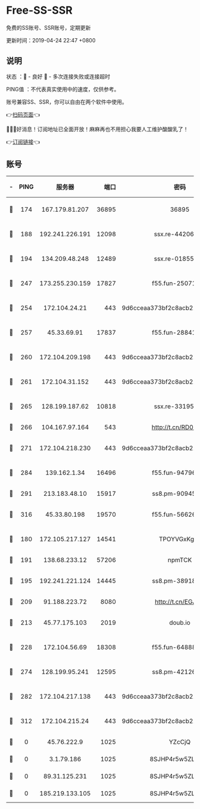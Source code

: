 # Free-SS-SSR

免费的SS账号、SSR账号，定期更新

更新时间：2019-04-24 22:47 +0800

## 说明

状态     ：🙂 - 良好 🙁 - 多次连接失败或连接超时

PING值   ：不代表真实使用中的速度，仅供参考。

账号兼容SS、SSR，你可以自由在两个软件中使用。

👉[扫码页面](https://liesauer.github.io/Free-SS-SSR/)👈

🎉🎉🎉好消息！订阅地址已全面开放！麻麻再也不用担心我要人工维护酸酸乳了！

👉[订阅链接](https://www.liesauer.net/yogurt/subscribe?ACCESS_TOKEN=DAYxR3mMaZAsaqUb)👈

## 账号

|-|PING|服务器|端口|密码|加密方式|区域|
|:----:|:----:|:-----:|-----:|:----:|:----:|:----:|
|🙂|174|167.179.81.207|36895|36895|aes-256-cfb|JP|
|🙂|188|192.241.226.191|12098|ssx.re-44206832|aes-256-cfb|US|
|🙂|194|134.209.48.248|12489|ssx.re-01855280|aes-256-cfb|US|
|🙂|247|173.255.230.159|17827|f55.fun-25071722|aes-256-cfb|US|
|🙂|254|172.104.24.21|443|9d6cceaa373bf2c8acb22e60b6a58be6|aes-256-cfb|US|
|🙂|257|45.33.69.91|17837|f55.fun-28841956|aes-256-cfb|US|
|🙂|260|172.104.209.198|443|9d6cceaa373bf2c8acb22e60b6a58be6|aes-256-cfb|US|
|🙂|261|172.104.31.152|443|9d6cceaa373bf2c8acb22e60b6a58be6|aes-256-cfb|US|
|🙂|265|128.199.187.62|10818|ssx.re-33195748|aes-256-cfb|SG|
|🙂|266|104.167.97.164|543|http://t.cn/RD0D7sx|rc4-md5|CA|
|🙂|271|172.104.218.230|443|9d6cceaa373bf2c8acb22e60b6a58be6|aes-256-cfb|US|
|🙂|284|139.162.1.34|16496|f55.fun-94796215|aes-256-cfb|SG|
|🙂|291|213.183.48.10|15917|ss8.pm-90945593|rc4-md5|RU|
|🙂|316|45.33.80.198|19570|f55.fun-56626580|aes-256-cfb|US|
|🙂|180|172.105.217.127|14541|TPOYVGxKglpi|aes-256-cfb|JP|
|🙂|191|138.68.233.12|57206|npmTCK|rc4-md5|US|
|🙂|195|192.241.221.124|14445|ss8.pm-38918413|aes-256-cfb|US|
|🙂|209|91.188.223.72|8080|http://t.cn/EGJIyrl|rc4-md5|RU|
|🙂|213|45.77.175.103|2019|doub.io|aes-128-ctr|SG|
|🙂|228|172.104.56.69|18308|f55.fun-64888245|aes-256-cfb|SG|
|🙂|274|128.199.95.241|12595|ss8.pm-42126640|aes-256-cfb|SG|
|🙂|282|172.104.217.138|443|9d6cceaa373bf2c8acb22e60b6a58be6|aes-256-cfb|US|
|🙂|312|172.104.215.24|443|9d6cceaa373bf2c8acb22e60b6a58be6|aes-256-cfb|US|
|🙁|0|45.76.222.9|1025|YZcCjQ|rc4-md5|JP|
|🙁|0|3.1.79.186|1025|8SJHP4r5w5ZLCxpB|rc4-md5|SG|
|🙁|0|89.31.125.231|1025|8SJHP4r5w5ZLCxpB|rc4-md5|JP|
|🙁|0|185.219.133.105|1025|8SJHP4r5w5ZLCxpB|rc4-md5|TR|
